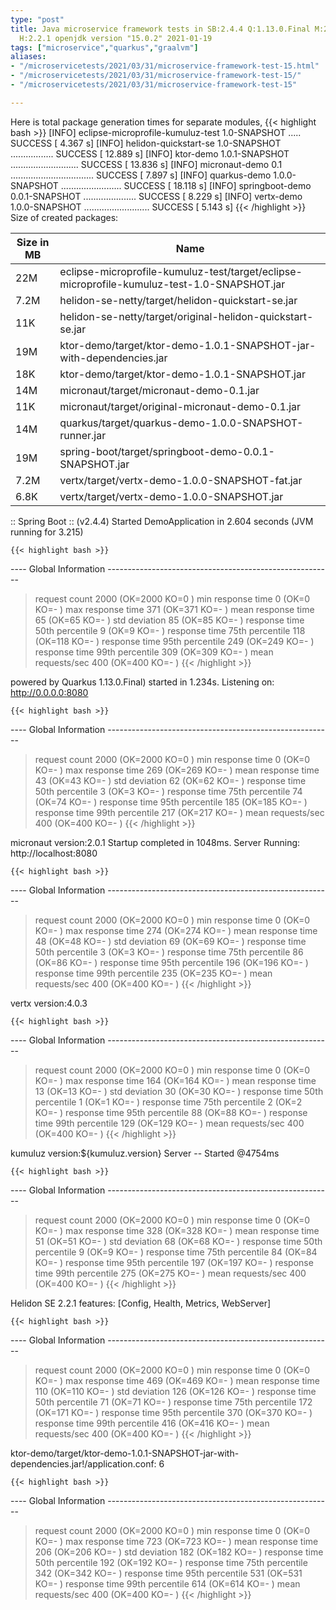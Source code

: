 ```yaml
---
type: "post"
title: Java microservice framework tests in SB:2.4.4 Q:1.13.0.Final M:2.4.1 V:4.0.3
  H:2.2.1 openjdk version "15.0.2" 2021-01-19
tags: ["microservice","quarkus","graalvm"]
aliases:
- "/microservicetests/2021/03/31/microservice-framework-test-15.html"
- "/microservicetests/2021/03/31/microservice-framework-test-15/"
- "/microservicetests/2021/03/31/microservice-framework-test-15"

---
```

 
Here is total package generation times for separate modules,
{{< highlight bash >}}
[INFO] eclipse-microprofile-kumuluz-test 1.0-SNAPSHOT ..... SUCCESS [  4.367 s]
[INFO] helidon-quickstart-se 1.0-SNAPSHOT ................. SUCCESS [ 12.889 s]
[INFO] ktor-demo 1.0.1-SNAPSHOT ........................... SUCCESS [ 13.836 s]
[INFO] micronaut-demo 0.1 ................................. SUCCESS [  7.897 s]
[INFO] quarkus-demo 1.0.0-SNAPSHOT ........................ SUCCESS [ 18.118 s]
[INFO] springboot-demo 0.0.1-SNAPSHOT ..................... SUCCESS [  8.229 s]
[INFO] vertx-demo 1.0.0-SNAPSHOT .......................... SUCCESS [  5.143 s]
{{< /highlight >}}
Size of created packages:

| Size in MB |  Name |
|------------|-------|
| 22M | eclipse-microprofile-kumuluz-test/target/eclipse-microprofile-kumuluz-test-1.0-SNAPSHOT.jar |
| 7.2M | helidon-se-netty/target/helidon-quickstart-se.jar |
| 11K | helidon-se-netty/target/original-helidon-quickstart-se.jar |
| 19M | ktor-demo/target/ktor-demo-1.0.1-SNAPSHOT-jar-with-dependencies.jar |
| 18K | ktor-demo/target/ktor-demo-1.0.1-SNAPSHOT.jar |
| 14M | micronaut/target/micronaut-demo-0.1.jar |
| 11K | micronaut/target/original-micronaut-demo-0.1.jar |
| 14M | quarkus/target/quarkus-demo-1.0.0-SNAPSHOT-runner.jar |
| 19M | spring-boot/target/springboot-demo-0.0.1-SNAPSHOT.jar |
| 7.2M | vertx/target/vertx-demo-1.0.0-SNAPSHOT-fat.jar |
| 6.8K | vertx/target/vertx-demo-1.0.0-SNAPSHOT.jar |


:: Spring Boot :: (v2.4.4) Started DemoApplication in 2.604 seconds (JVM running for 3.215)

    {{< highlight bash >}}
---- Global Information --------------------------------------------------------
> request count                                       2000 (OK=2000   KO=0     )
> min response time                                      0 (OK=0      KO=-     )
> max response time                                    371 (OK=371    KO=-     )
> mean response time                                    65 (OK=65     KO=-     )
> std deviation                                         85 (OK=85     KO=-     )
> response time 50th percentile                          9 (OK=9      KO=-     )
> response time 75th percentile                        118 (OK=118    KO=-     )
> response time 95th percentile                        249 (OK=249    KO=-     )
> response time 99th percentile                        309 (OK=309    KO=-     )
> mean requests/sec                                    400 (OK=400    KO=-     )
{{< /highlight >}}

powered by Quarkus 1.13.0.Final) started in 1.234s. Listening on: http://0.0.0.0:8080

    {{< highlight bash >}}
---- Global Information --------------------------------------------------------
> request count                                       2000 (OK=2000   KO=0     )
> min response time                                      0 (OK=0      KO=-     )
> max response time                                    269 (OK=269    KO=-     )
> mean response time                                    43 (OK=43     KO=-     )
> std deviation                                         62 (OK=62     KO=-     )
> response time 50th percentile                          3 (OK=3      KO=-     )
> response time 75th percentile                         74 (OK=74     KO=-     )
> response time 95th percentile                        185 (OK=185    KO=-     )
> response time 99th percentile                        217 (OK=217    KO=-     )
> mean requests/sec                                    400 (OK=400    KO=-     )
{{< /highlight >}}

micronaut version:2.0.1 Startup completed in 1048ms. Server Running: http://localhost:8080

    {{< highlight bash >}}
---- Global Information --------------------------------------------------------
> request count                                       2000 (OK=2000   KO=0     )
> min response time                                      0 (OK=0      KO=-     )
> max response time                                    274 (OK=274    KO=-     )
> mean response time                                    48 (OK=48     KO=-     )
> std deviation                                         69 (OK=69     KO=-     )
> response time 50th percentile                          3 (OK=3      KO=-     )
> response time 75th percentile                         86 (OK=86     KO=-     )
> response time 95th percentile                        196 (OK=196    KO=-     )
> response time 99th percentile                        235 (OK=235    KO=-     )
> mean requests/sec                                    400 (OK=400    KO=-     )
{{< /highlight >}}

vertx version:4.0.3

    {{< highlight bash >}}
---- Global Information --------------------------------------------------------
> request count                                       2000 (OK=2000   KO=0     )
> min response time                                      0 (OK=0      KO=-     )
> max response time                                    164 (OK=164    KO=-     )
> mean response time                                    13 (OK=13     KO=-     )
> std deviation                                         30 (OK=30     KO=-     )
> response time 50th percentile                          1 (OK=1      KO=-     )
> response time 75th percentile                          2 (OK=2      KO=-     )
> response time 95th percentile                         88 (OK=88     KO=-     )
> response time 99th percentile                        129 (OK=129    KO=-     )
> mean requests/sec                                    400 (OK=400    KO=-     )
{{< /highlight >}}

kumuluz version:${kumuluz.version} Server -- Started @4754ms

    {{< highlight bash >}}
---- Global Information --------------------------------------------------------
> request count                                       2000 (OK=2000   KO=0     )
> min response time                                      0 (OK=0      KO=-     )
> max response time                                    328 (OK=328    KO=-     )
> mean response time                                    51 (OK=51     KO=-     )
> std deviation                                         68 (OK=68     KO=-     )
> response time 50th percentile                          9 (OK=9      KO=-     )
> response time 75th percentile                         84 (OK=84     KO=-     )
> response time 95th percentile                        197 (OK=197    KO=-     )
> response time 99th percentile                        275 (OK=275    KO=-     )
> mean requests/sec                                    400 (OK=400    KO=-     )
{{< /highlight >}}

Helidon SE 2.2.1 features: [Config, Health, Metrics, WebServer]

    {{< highlight bash >}}
---- Global Information --------------------------------------------------------
> request count                                       2000 (OK=2000   KO=0     )
> min response time                                      0 (OK=0      KO=-     )
> max response time                                    469 (OK=469    KO=-     )
> mean response time                                   110 (OK=110    KO=-     )
> std deviation                                        126 (OK=126    KO=-     )
> response time 50th percentile                         71 (OK=71     KO=-     )
> response time 75th percentile                        172 (OK=171    KO=-     )
> response time 95th percentile                        370 (OK=370    KO=-     )
> response time 99th percentile                        416 (OK=416    KO=-     )
> mean requests/sec                                    400 (OK=400    KO=-     )
{{< /highlight >}}

ktor-demo/target/ktor-demo-1.0.1-SNAPSHOT-jar-with-dependencies.jar!/application.conf: 6

    {{< highlight bash >}}
---- Global Information --------------------------------------------------------
> request count                                       2000 (OK=2000   KO=0     )
> min response time                                      0 (OK=0      KO=-     )
> max response time                                    723 (OK=723    KO=-     )
> mean response time                                   206 (OK=206    KO=-     )
> std deviation                                        182 (OK=182    KO=-     )
> response time 50th percentile                        192 (OK=192    KO=-     )
> response time 75th percentile                        342 (OK=342    KO=-     )
> response time 95th percentile                        531 (OK=531    KO=-     )
> response time 99th percentile                        614 (OK=614    KO=-     )
> mean requests/sec                                    400 (OK=400    KO=-     )
{{< /highlight >}}